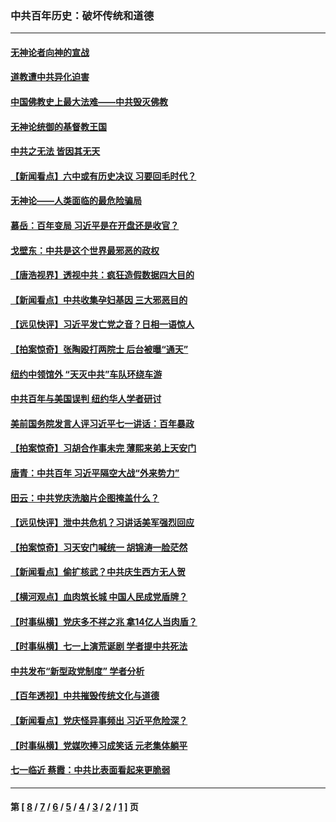 ### 中共百年历史：破坏传统和道德
---
#### [无神论者向神的宣战](../../pages/nf1176114/n13281535.md?10180430) 
#### [道教遭中共异化迫害](../../pages/nf1176114/n13281463.md?10180430) 
#### [中国佛教史上最大法难——中共毁灭佛教](../../pages/nf1176114/n13281397.md?10180430) 
#### [无神论统御的基督教王国](../../pages/nf1176114/n13281280.md?10180430) 
#### [中共之无法 皆因其无天](../../pages/nf1176114/n13281088.md?10180430) 
#### [【新闻看点】六中或有历史决议 习要回毛时代？](../../pages/nf1176114/n13222895.md?10180430) 
#### [无神论——人类面临的最危险骗局](../../pages/nf1176114/n13196137.md?10180430) 
#### [慕岳：百年变局 习近平是在开盘还是收官？](../../pages/nf1176114/n13206516.md?10180430) 
#### [戈壁东：中共是这个世界最邪恶的政权](../../pages/nf1176114/n13085641.md?10180430) 
#### [【唐浩视界】透视中共：疯狂造假数据四大目的](../../pages/nf1176114/n13080590.md?10180430) 
#### [【新闻看点】中共收集孕妇基因 三大邪恶目的](../../pages/nf1176114/n13077182.md?10180430) 
#### [【远见快评】习近平发亡党之音？日相一语惊人](../../pages/nf1176114/n13074809.md?10180430) 
#### [【拍案惊奇】张陶殴打两院士 后台被曝“通天”](../../pages/nf1176114/n13070496.md?10180430) 
#### [纽约中领馆外 “天灭中共”车队环绕车游](../../pages/nf1176114/n13070693.md?10180430) 
#### [中共百年与美国误判 纽约华人学者研讨](../../pages/nf1176114/n13067969.md?10180430) 
#### [美前国务院发言人评习近平七一讲话：百年暴政](../../pages/nf1176114/n13066986.md?10180430) 
#### [【拍案惊奇】习胡合作事未完 薄熙来弟上天安门](../../pages/nf1176114/n13065867.md?10180430) 
#### [唐青：中共百年 习近平隔空大战“外来势力”](../../pages/nf1176114/n13065976.md?10180430) 
#### [田云：中共党庆洗脑片企图掩盖什么？](../../pages/nf1176114/n13064395.md?10180430) 
#### [【远见快评】泄中共危机？习讲话美军强烈回应](../../pages/nf1176114/n13064269.md?10180430) 
#### [【拍案惊奇】习天安门喊统一 胡锦涛一脸茫然](../../pages/nf1176114/n13063233.md?10180430) 
#### [【新闻看点】偷扩核武？中共庆生西方无人贺](../../pages/nf1176114/n13061263.md?10180430) 
#### [【横河观点】血肉筑长城 中国人民成党盾牌？](../../pages/nf1176114/n13061779.md?10180430) 
#### [【时事纵横】党庆多不祥之兆 拿14亿人当肉盾？](../../pages/nf1176114/n13061709.md?10180430) 
#### [【时事纵横】七一上演荒诞剧 学者提中共死法](../../pages/nf1176114/n13058990.md?10180430) 
#### [中共发布“新型政党制度” 学者分析](../../pages/nf1176114/n13056354.md?10180430) 
#### [【百年透视】中共摧毁传统文化与道德](../../pages/nf1176114/n13057253.md?10180430) 
#### [【新闻看点】党庆怪异事频出 习近平危险深？](../../pages/nf1176114/n13056781.md?10180430) 
#### [【时事纵横】党媒吹捧习成笑话 元老集体躺平](../../pages/nf1176114/n13056792.md?10180430) 
#### [七一临近 蔡霞：中共比表面看起来更脆弱](../../pages/nf1176114/n13056418.md?10180430) 

---
#### 第 [ [8](./8.md?10180430) / [7](./7.md?10180430) / [6](./6.md?10180430) / [5](./5.md?10180430) / [4](./4.md?10180430) / [3](./3.md?10180430) / [2](./2.md?10180430) / [1](./1.md?10180430) ] 页
